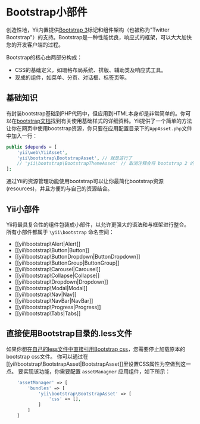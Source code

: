 Bootstrap小部件
=================

创造性地，Yii内置提供[Bootstrap 3](http://getbootstrap.com/)标记和组件架​​构（也被称为"Twitter Bootstrap"）的支持。Bootstrap是一种性能优良，响应式的框架，可以大大加快您的开发客户端的过程。

Bootstrap的核心由两部分构成：

- CSS的基础定义，如珊格布局系统、排版、辅助类及响应式工具。
- 现成的组件，如菜单、分页、对话框、标签页等。

基础知识
------

有封装bootstrap基础到PHP代码中，但应用到HTML本身却是非常简单的。你可以在[bootstrap文档](http://getbootstrap.com/css/)找到有关使用基础样式的详细资料。Yii提供了一个简单的方法让你在网页中使用bootstrap资源，你只要在应用配置目录下的`AppAsset.php`文件中加入一行：

```php
public $depends = [
	'yii\web\YiiAsset',
	'yii\bootstrap\BootstrapAsset', // 就是这行了
	// 'yii\bootstrap\BootstrapThemeAsset' // 取消注释会将 bootstrap 2 的样式应用到 bootstrap 3
];
```

通过Yii的资源管理功能使用bootstrap可以让你最简化bootstrap资源(resources)，并且方便的与自己的资源结合。

Yii小部件
-----------

Yii将最具复合性的组件包装成小部件，以允许更强大的语法和与框架进行整合。
所有小部件都属于 `\yii\bootstrap` 命名空间：

- [[yii\bootstrap\Alert|Alert]]
- [[yii\bootstrap\Button|Button]]
- [[yii\bootstrap\ButtonDropdown|ButtonDropdown]]
- [[yii\bootstrap\ButtonGroup|ButtonGroup]]
- [[yii\bootstrap\Carousel|Carousel]]
- [[yii\bootstrap\Collapse|Collapse]]
- [[yii\bootstrap\Dropdown|Dropdown]]
- [[yii\bootstrap\Modal|Modal]]
- [[yii\bootstrap\Nav|Nav]]
- [[yii\bootstrap\NavBar|NavBar]]
- [[yii\bootstrap\Progress|Progress]]
- [[yii\bootstrap\Tabs|Tabs]]


直接使用Bootstrap目录的.less文件
-------------------------------------------

如果你想[在自己的less文件中直接引用Bootstrap css](http://getbootstrap.com/getting-started/#customizing)，您需要停止加载原本的bootstrap css文件。
你可以通过在[[yii\bootstrap\BootstrapAsset|BootstrapAsset]]里设置CSS属性为空做到这一点。
要实现该功能，你需要配置 `assetManagner` 应用组件，如下所示：

```php
    'assetManager' => [
        'bundles' => [
            'yii\bootstrap\BootstrapAsset' => [
                'css' => [],
            ]
        ]
    ]
```
